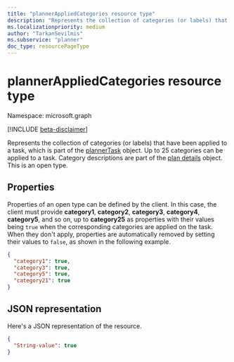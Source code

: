 ```yaml
---
title: "plannerAppliedCategories resource type"
description: "Represents the collection of categories (or labels) that have been applied to a task, which is part of the plannerTask object."
ms.localizationpriority: medium
author: "TarkanSevilmis"
ms.subservice: "planner"
doc_type: resourcePageType
---
```


# plannerAppliedCategories resource type

Namespace: microsoft.graph

[!INCLUDE [beta-disclaimer](../../includes/beta-disclaimer.md)]

Represents the collection of categories (or labels) that have been applied to a task, which is part of the [plannerTask](plannertask.md) object.
Up to 25 categories can be applied to a task. Category descriptions are part of the [plan details](plannerplandetails.md) object. This is an open type.

## Properties
Properties of an open type can be defined by the client. In this case, the client must provide **category1**, **category2**, **category3**, **category4**, **category5**, and so on, up to **category25** as properties with their values being `true` when the corresponding categories are applied on the task. When they don't apply, properties are automatically removed by setting their values to `false`, as shown in the following example.

```json
{
  "category1": true,
  "category3": true,
  "category5": true,
  "category21": true
}
```

## JSON representation

Here's a JSON representation of the resource.

<!-- {
  "blockType": "resource",
  "optionalProperties": [

  ],
  "@odata.type": "microsoft.graph.plannerAppliedCategories"
}-->

```json
{
  "String-value": true
}
```

<!-- uuid: 8fcb5dbc-d5aa-4681-8e31-b001d5168d79
2015-10-25 14:57:30 UTC -->
<!--
{
  "type": "#page.annotation",
  "description": "plannerAppliedCategories resource",
  "keywords": "",
  "section": "documentation",
  "tocPath": "",
  "suppressions": []
}
-->


